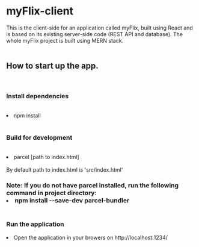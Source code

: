 # myFlix-client

This is the client-side for an application called myFlix, built using React and is based on its existing
server-side code (REST API and database). The whole myFlix project is built using MERN stack.
<br><br>
<h2>How to start up the app.</h2>
<br>
<h3>Install dependencies</h3>
<br>
<li>npm install</li>
<br>
<h3>Build for development</h3>
<br>
<li>parcel [path to index.html]</li>
<br>
By default path to index.html is 'src/index.html'
<br>
<h3>Note: If you do not have parcel installed, run the following command in project directory:
  <br>
  <li>npm install --save-dev parcel-bundler</li>
  <br>
<h3>Run the application</h3>
<li>Open the application in your browers on http://localhost:1234/</li>
